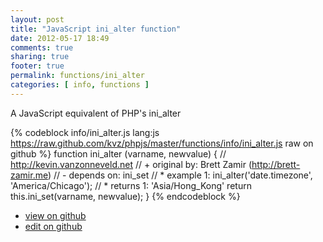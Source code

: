 ```yaml
---
layout: post
title: "JavaScript ini_alter function"
date: 2012-05-17 18:49
comments: true
sharing: true
footer: true
permalink: functions/ini_alter
categories: [ info, functions ]
---
```

A JavaScript equivalent of PHP's ini_alter
<!-- more -->
{% codeblock info/ini_alter.js lang:js https://raw.github.com/kvz/phpjs/master/functions/info/ini_alter.js raw on github %}
function ini_alter (varname, newvalue) {
    // http://kevin.vanzonneveld.net
    // +   original by: Brett Zamir (http://brett-zamir.me)
    // -    depends on: ini_set
    // *     example 1: ini_alter('date.timezone', 'America/Chicago');
    // *     returns 1: 'Asia/Hong_Kong'
    return this.ini_set(varname, newvalue);
}
{% endcodeblock %}
<ul>
 <li><a href="https://github.com/kvz/phpjs/blob/master/functions/info/ini_alter.js">view on github</a></li>
 <li><a href="https://github.com/kvz/phpjs/edit/master/functions/info/ini_alter.js">edit on github</a></li>
</ul>

